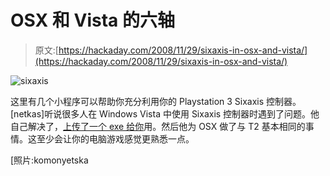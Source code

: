 # OSX 和 Vista 的六轴

> 原文:[https://hackaday.com/2008/11/29/sixaxis-in-osx-and-vista/](https://hackaday.com/2008/11/29/sixaxis-in-osx-and-vista/)

![sixaxis](../Images/6db94ba8a04d68617cabace097c10b9a.png "sixaxis")

这里有几个小程序可以帮助你充分利用你的 Playstation 3 Sixaxis 控制器。[netkas]听说很多人在 Windows Vista 中使用 Sixaxis 控制器时遇到了问题。他自己解决了，[上传了一个 exe 给你](http://netkas.org/?p=75 "Getting sixaxis working on vista/vistaX64")用。然后他为 OSX 做了与 T2 基本相同的事情。这至少会让你的电脑游戏感觉更熟悉一点。

[照片:komonyetska